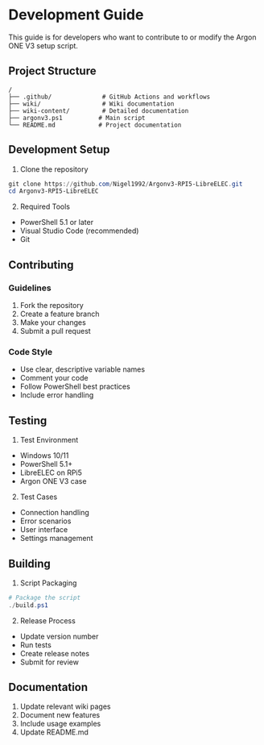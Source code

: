# Development Guide

This guide is for developers who want to contribute to or modify the Argon ONE V3 setup script.

## Project Structure

```plaintext
/
├── .github/              # GitHub Actions and workflows
├── wiki/                 # Wiki documentation
├── wiki-content/         # Detailed documentation
├── argonv3.ps1          # Main script
└── README.md            # Project documentation
```

## Development Setup

1. Clone the repository
```powershell
git clone https://github.com/Nigel1992/Argonv3-RPI5-LibreELEC.git
cd Argonv3-RPI5-LibreELEC
```

2. Required Tools
- PowerShell 5.1 or later
- Visual Studio Code (recommended)
- Git

## Contributing

### Guidelines
1. Fork the repository
2. Create a feature branch
3. Make your changes
4. Submit a pull request

### Code Style
- Use clear, descriptive variable names
- Comment your code
- Follow PowerShell best practices
- Include error handling

## Testing

1. Test Environment
- Windows 10/11
- PowerShell 5.1+
- LibreELEC on RPi5
- Argon ONE V3 case

2. Test Cases
- Connection handling
- Error scenarios
- User interface
- Settings management

## Building

1. Script Packaging
```powershell
# Package the script
./build.ps1
```

2. Release Process
- Update version number
- Run tests
- Create release notes
- Submit for review

## Documentation

1. Update relevant wiki pages
2. Document new features
3. Include usage examples
4. Update README.md 